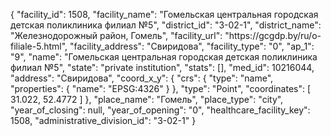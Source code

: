 {
    "facility_id": 1508,
    "facility_name": "Гомельская центральная городская детская поликлиника филиал №5",
    "district_id": "3-02-1",
    "district_name": "Железнодорожный район, Гомель",
    "facility_url": "https:\/\/gcgdp.by\/ru\/o-filiale-5.html",
    "facility_address": "Свиридова",
    "facility_type": "0",
    "ap_1": "9",
    "name": "Гомельская центральная городская детская поликлиника филиал №5",
    "state": "private institution",
    "stats": [],
    "med_id": 10216044,
    "address": "Свиридова",
    "coord_x_y": {
        "crs": {
            "type": "name",
            "properties": {
                "name": "EPSG:4326"
            }
        },
        "type": "Point",
        "coordinates": [
            31.022,
            52.4772
        ]
    },
    "place_name": "Гомель",
    "place_type": "city",
    "year_of_closing": null,
    "year_of_opening": "0",
    "healthcare_facility_key": 1508,
    "administrative_division_id": "3-02-1"
}